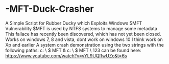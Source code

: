 # -MFT-Duck-Crasher
A Simple Script for Rubber Ducky which Exploits Windows $MFT Vulnerability
$MFT is used by NTFS systems to manage some metadata This fallace has recently been discovered, which has not yet been closed. Works on windows 7, 8 and vista, dont work on windows 10 I think work on Xp and earlier  A system crash demonstration using the two strings with the following paths: c: \ $ MFT & c: \ $ MFT \ 123 can be found here:
https://www.youtube.com/watch?v=vYL9UQRwUZc&t=6s

                                                                                                                                                                                                                                                                                                
                                                                                                                                                                                                                                                                                                                                  
                                                                                                                                                                                                                                                                                                                                  
                                                                                                                                                                                                                                                                                                                                  
                                                                                                                                                                                                                                                                                                                                  

